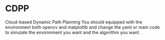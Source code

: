 # CDPP
Cloud-based Dynamic Path Planning
You should equipped with the environment both opencv and matplotlib and change the yaml or main code to simulate the environment you want
and the algorithm you want.
